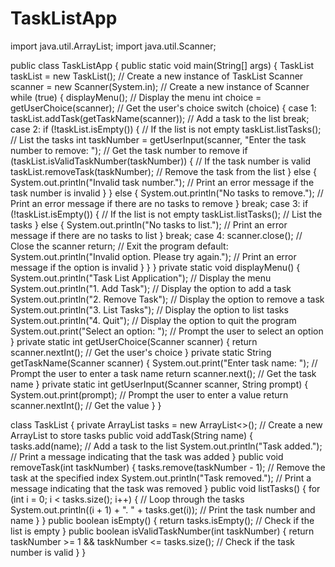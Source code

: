 # TaskListApp
import java.util.ArrayList;
import java.util.Scanner;

public class TaskListApp {
    public static void main(String[] args) {
        TaskList taskList = new TaskList(); // Create a new instance of TaskList
        Scanner scanner = new Scanner(System.in); // Create a new instance of Scanner
        while (true) {
            displayMenu(); // Display the menu
            int choice = getUserChoice(scanner); // Get the user's choice
            switch (choice) {
                case 1: 
                    taskList.addTask(getTaskName(scanner)); // Add a task to the list
                    break;
                case 2: 
                    if (!taskList.isEmpty()) { // If the list is not empty
                        taskList.listTasks(); // List the tasks
                        int taskNumber = getUserInput(scanner,  "Enter the task number to remove:  "); // Get the task number to remove
                        if (taskList.isValidTaskNumber(taskNumber)) { // If the task number is valid
                            taskList.removeTask(taskNumber); // Remove the task from the list
                        } else {
                            System.out.println("Invalid task number."); // Print an error message if the task number is invalid
                        }
                    } else {
                        System.out.println("No tasks to remove."); // Print an error message if there are no tasks to remove
                    }
                    break;
                case 3: 
                    if (!taskList.isEmpty()) { // If the list is not empty
                        taskList.listTasks(); // List the tasks
                    } else {
                        System.out.println("No tasks to list."); // Print an error message if there are no tasks to list
                    }
                    break;
                case 4: 
                    scanner.close(); // Close the scanner
                    return; // Exit the program
                default: 
                    System.out.println("Invalid option. Please try again."); // Print an error message if the option is invalid
            }
        }
    }
    private static void displayMenu() {
        System.out.println("Task List Application"); // Display the menu
        System.out.println("1. Add Task"); // Display the option to add a task
        System.out.println("2. Remove Task"); // Display the option to remove a task
        System.out.println("3. List Tasks"); // Display the option to list tasks
        System.out.println("4. Quit"); // Display the option to quit the program
        System.out.print("Select an option:  "); // Prompt the user to select an option
    }
    private static int getUserChoice(Scanner scanner) {
        return scanner.nextInt(); // Get the user's choice
    }
    private static String getTaskName(Scanner scanner) {
        System.out.print("Enter task name:  "); // Prompt the user to enter a task name
        return scanner.next(); // Get the task name
    }
    private static int getUserInput(Scanner scanner,  String prompt) {
        System.out.print(prompt); // Prompt the user to enter a value
        return scanner.nextInt(); // Get the value
    }
}

class TaskList {
    private ArrayList<String> tasks = new ArrayList<>(); // Create a new ArrayList to store tasks
    public void addTask(String name) {
        tasks.add(name); // Add a task to the list
        System.out.println("Task added."); // Print a message indicating that the task was added
    }
    public void removeTask(int taskNumber) {
        tasks.remove(taskNumber - 1); // Remove the task at the specified index
        System.out.println("Task removed."); // Print a message indicating that the task was removed
    }
    public void listTasks() {
        for (int i = 0; i < tasks.size(); i++) { // Loop through the tasks
            System.out.println((i + 1) + ". " + tasks.get(i)); // Print the task number and name
        }
    }
    public boolean isEmpty() {
        return tasks.isEmpty(); // Check if the list is empty
    }
    public boolean isValidTaskNumber(int taskNumber) {
        return taskNumber >= 1 && taskNumber <= tasks.size(); // Check if the task number is valid
    }
}
